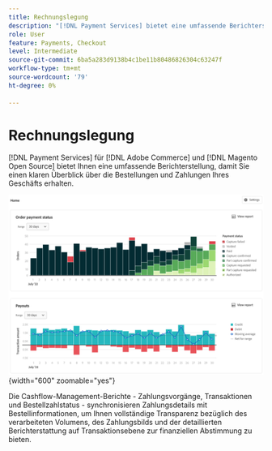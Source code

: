 ```yaml
---
title: Rechnungslegung
description: "[!DNL Payment Services] bietet eine umfassende Berichterstellung, damit Sie einen klaren Überblick über die Bestellungen und Zahlungen Ihres Geschäfts erhalten."
role: User
feature: Payments, Checkout
level: Intermediate
source-git-commit: 6ba5a283d9138b4c1be11b80486826304c63247f
workflow-type: tm+mt
source-wordcount: '79'
ht-degree: 0%

---
```


# Rechnungslegung

[!DNL Payment Services] für [!DNL Adobe Commerce] und [!DNL Magento Open Source] bietet Ihnen eine umfassende Berichterstellung, damit Sie einen klaren Überblick über die Bestellungen und Zahlungen Ihres Geschäfts erhalten.

![Übersicht über die Finanzberichte](assets/reports-view.png){width="600" zoomable="yes"}

Die Cashflow-Management-Berichte - Zahlungsvorgänge, Transaktionen und Bestellzahlstatus - synchronisieren Zahlungsdetails mit Bestellinformationen, um Ihnen vollständige Transparenz bezüglich des verarbeiteten Volumens, des Zahlungsbilds und der detaillierten Berichterstattung auf Transaktionsebene zur finanziellen Abstimmung zu bieten.
